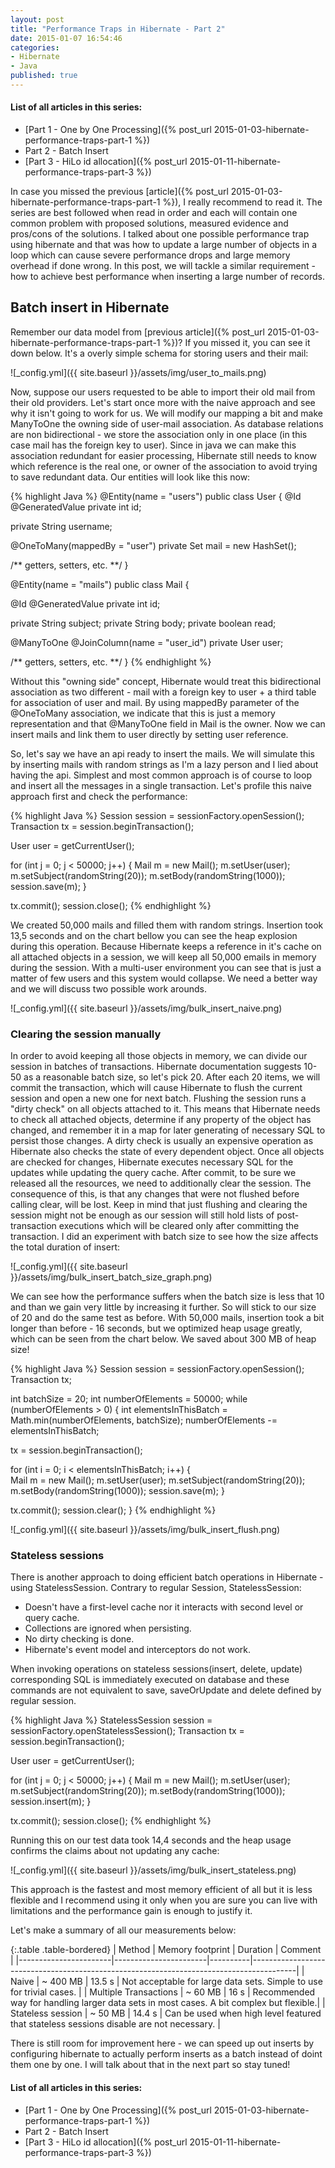 ```yaml
---
layout: post
title: "Performance Traps in Hibernate - Part 2"
date: 2015-01-07 16:54:46
categories:
- Hibernate
- Java
published: true
---
```


#### List of all articles in this series:
* [Part 1 - One by One Processing]({% post_url 2015-01-03-hibernate-performance-traps-part-1 %})
* Part 2 - Batch Insert
* [Part 3 - HiLo id allocation]({% post_url 2015-01-11-hibernate-performance-traps-part-3 %})

In case you missed the previous [article]({% post_url 2015-01-03-hibernate-performance-traps-part-1 %}), I really recommend to read it. 
The series are best followed when read in order and each will contain one common problem with proposed solutions, measured evidence and pros/cons of the solutions.
I talked about one possible performance trap using hibernate and that was how to update a large number of objects in a loop which can cause severe performance drops and large memory overhead if done wrong.
In this post, we will tackle a similar requirement - how to achieve best performance when inserting a large number of records.<!--more-->

## Batch insert in Hibernate

Remember our data model from [previous article]({% post_url 2015-01-03-hibernate-performance-traps-part-1 %})? If you missed it, you can see it down below. It's a overly simple schema for storing users and their mail:

![_config.yml]({{ site.baseurl }}/assets/img/user_to_mails.png)

Now, suppose our users requested to be able to import their old mail from their old providers. Let's start once more with the naive approach and see why it isn't going to work for us.
We will modify our mapping a bit and make ManyToOne the owning side of user-mail association.
As database relations are non bidirectional - we store the association only in one place (in this case mail has the foreign key to user).
Since in java we can make this association redundant for easier processing, Hibernate still needs to know which reference is the real one, or owner of the association to avoid trying to save redundant data.
Our entities will look like this now:

{% highlight Java %}
@Entity(name = "users")
public class User {
  @Id
  @GeneratedValue
  private int id;
		
  private String username;
		
  @OneToMany(mappedBy = "user")
  private Set<Mail> mail = new HashSet<Mail>();
		
  /** getters, setters, etc. **/
}

@Entity(name = "mails")
public class Mail {

  @Id
  @GeneratedValue
  private int id;
	
  private String subject;
  private String body;
  private boolean read;
  
  @ManyToOne
  @JoinColumn(name = "user_id")
  private User user;
	
  /** getters, setters, etc. **/
}
{% endhighlight %}

Without this "owning side" concept, Hibernate would treat this bidirectional association as two different - mail with a foreign key to user + a third table for association of user and mail.
By using mappedBy parameter of the @OneToMany association, we indicate that this is just a memory representation and that @ManyToOne field in Mail is the owner.
Now we can insert mails and link them to user directly by setting user reference.

So, let's say we have an api ready to insert the mails. 
We will simulate this by inserting mails with random strings as I'm a lazy person and I lied about having the api. 
Simplest and most common approach is of course to loop and insert all the messages in a single transaction. Let's profile this naive approach first and check the performance: 

{% highlight Java %}
Session session = sessionFactory.openSession();
Transaction tx = session.beginTransaction();

User user = getCurrentUser();

for (int j = 0; j < 50000; j++) {
  Mail m = new Mail();
  m.setUser(user);
  m.setSubject(randomString(20));
  m.setBody(randomString(1000));
  session.save(m);
}

tx.commit();
session.close();
{% endhighlight %}

We created 50,000 mails and filled them with random strings. Insertion took 13,5 seconds and on the chart bellow you can see the heap explosion during this operation.
Because Hibernate keeps a reference in it's cache on all attached objects in a session, we will keep all 50,000 emails in memory during the session.
With a multi-user environment you can see that is just a matter of few users and this system would collapse.
We need a better way and we will discuss two possible work arounds.

![_config.yml]({{ site.baseurl }}/assets/img/bulk_insert_naive.png)

### Clearing the session manually

In order to avoid keeping all those objects in memory, we can divide our session in batches of transactions. Hibernate documentation suggests 10-50 as a reasonable batch size, so let's pick 20.
After each 20 items, we will commit the transaction, which will cause Hibernate to flush the current session and open a new one for next batch.
Flushing the session runs a "dirty check" on all objects attached to it. 
This means that Hibernate needs to check all attached objects, determine if any property of the object has changed, and remember it in a map for later generating of necessary SQL to persist those changes.
A dirty check is usually an expensive operation as Hibernate also checks the state of every dependent object.
Once all objects are checked for changes, Hibernate executes necessary SQL for the updates while updating the query cache.
After commit, to be sure we released all the resources, we need to additionally clear the session. The consequence of this, is that any changes that were not flushed before calling clear, will be lost.
Keep in mind that just flushing and clearing the session might not be enough as our session will still hold lists of post-transaction executions which will be cleared only after committing the transaction.
I did an experiment with batch size to see how the size affects the total duration of insert:

![_config.yml]({{ site.baseurl }}/assets/img/bulk_insert_batch_size_graph.png)

We can see how the performance suffers when the batch size is less that 10 and than we gain very little by increasing it further. So will stick to our size of 20 and do the same test as before.
With 50,000 mails, insertion took a bit longer than before - 16 seconds, but we optimized heap usage greatly, which can be seen from the chart below. We saved about 300 MB of heap size!

{% highlight Java %}
Session session = sessionFactory.openSession();
Transaction tx;

int batchSize = 20;
int numberOfElements = 50000;
while (numberOfElements > 0) {
  int elementsInThisBatch = Math.min(numberOfElements, batchSize);
  numberOfElements -= elementsInThisBatch;
	
  tx = session.beginTransaction();
	
  for (int i = 0; i < elementsInThisBatch; i++) {	
	Mail m = new Mail();
	m.setUser(user);
	m.setSubject(randomString(20));
	m.setBody(randomString(1000));
	session.save(m);
  }
	
  tx.commit();
  session.clear();
}
{% endhighlight %}

![_config.yml]({{ site.baseurl }}/assets/img/bulk_insert_flush.png)

### Stateless sessions

There is another approach to doing efficient batch operations in Hibernate - using StatelessSession.
Contrary to regular Session, StatelessSession:

* Doesn't have a first-level cache nor it interacts with second level or query cache.
* Collections are ignored when persisting.
* No dirty checking is done.
* Hibernate's event model and interceptors do not work.

When invoking operations on stateless sessions(insert, delete, update) corresponding SQL is immediately executed on database and these commands are not equivalent to save, saveOrUpdate and delete defined by regular session.

{% highlight Java %}
StatelessSession session = sessionFactory.openStatelessSession();
Transaction tx = session.beginTransaction();

User user = getCurrentUser();

for (int j = 0; j < 50000; j++) {
  Mail m = new Mail();
  m.setUser(user);
  m.setSubject(randomString(20));
  m.setBody(randomString(1000));
  session.insert(m);
}

tx.commit();
session.close();
{% endhighlight %}

Running this on our test data took 14,4 seconds and the heap usage confirms the claims about not updating any cache:

![_config.yml]({{ site.baseurl }}/assets/img/bulk_insert_stateless.png)

This approach is the fastest and most memory efficient of all but it is less flexible and I recommend using it only when you are sure you can live with limitations and the performance gain is enough to justify it.


Let's make a summary of all our measurements below:

{:.table .table-bordered}
| Method    			| Memory footprint 	    | Duration | Comment                                                                     			 |
|-----------------------|-----------------------|----------|-----------------------------------------------------------------------------------------|
| Naive     			| ~ 400 MB 				| 13.5 s   | Not acceptable for large data sets. Simple to use for trivial cases.					 |
| Multiple Transactions | ~ 60 MB   			| 16 s     | Recommended way for handling larger data sets in most cases. A bit complex but flexible.|
| Stateless session     | ~ 50 MB 				| 14.4 s   | Can be used when high level featured that stateless sessions disable are not necessary. |

There is still room for improvement here - we can speed up out inserts by configuring hibernate to actually perform inserts as a batch instead of doint them one by one.
I will talk about that in the next part so stay tuned!

#### List of all articles in this series:
* [Part 1 - One by One Processing]({% post_url 2015-01-03-hibernate-performance-traps-part-1 %})
* Part 2 - Batch Insert
* [Part 3 - HiLo id allocation]({% post_url 2015-01-11-hibernate-performance-traps-part-3 %})